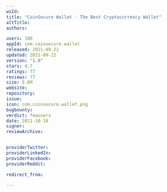 ```yaml
---
wsId: 
title: "CoinSecure Wallet - The Best Cryptocurrency Wallet"
altTitle: 
authors:

users: 100
appId: com.coinsecure.wallet
released: 2021-09-22
updated: 2021-09-22
version: "1.0"
stars: 4.7
ratings: 77
reviews: 77
size: 5.6M
website: 
repository: 
issue: 
icon: com.coinsecure.wallet.png
bugbounty: 
verdict: fewusers
date: 2021-10-18
signer: 
reviewArchive:


providerTwitter: 
providerLinkedIn: 
providerFacebook: 
providerReddit: 

redirect_from:

---
```



